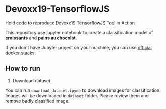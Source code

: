 # Devoxx19-TensorflowJS
Hold code to reproduce Devoxx19 TensorflowJS Tool in Action

This repository use jupyter notebook to create a classification model of **croissants** and **pains au chocolat**.

If you don't have Jupyter project on your machine, you can use [official docker stacks](https://github.com/jupyter/docker-stacks).

## How to run

1. Download dataset

You can run `download_dataset.ipynb` to download images for classification.
Images will be downloaded in `dataset` folder. Please review them and remove badly classified image.